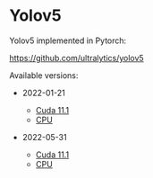 # Yolov5

Yolov5 implemented in Pytorch:

https://github.com/ultralytics/yolov5

Available versions:

* 2022-01-21

  * [Cuda 11.1](2022-01-21_cuda11.1)
  * [CPU](2022-01-21_cpu)

* 2022-05-31

  * [Cuda 11.1](2022-05-31_cuda11.1)
  * [CPU](2022-05-31_cpu)
